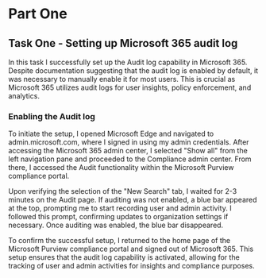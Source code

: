 # Part One

<h2>Task One - Setting up Microsoft 365 audit log</h2>
In this task I successfully set up the Audit log capability in Microsoft 365.
Despite documentation suggesting that the audit log is enabled by default, it was necessary to manually enable it for most users. 
This is crucial as Microsoft 365 utilizes audit logs for user insights, policy enforcement, and analytics.

<h3>Enabling the Audit log</h3>

To initiate the setup, I opened Microsoft Edge and navigated to admin.microsoft.com, where I signed in using my admin credentials. 
After accessing the Microsoft 365 admin center, I selected "Show all" from the left navigation pane and proceeded to the Compliance admin center. 
From there, I accessed the Audit functionality within the Microsoft Purview compliance portal.

Upon verifying the selection of the "New Search" tab, I waited for 2-3 minutes on the Audit page. 
If auditing was not enabled, a blue bar appeared at the top, prompting me to start recording user and admin activity. 
I followed this prompt, confirming updates to organization settings if necessary. Once auditing was enabled, the blue bar disappeared.

To confirm the successful setup, I returned to the home page of the Microsoft Purview compliance portal and signed out of Microsoft 365. 
This setup ensures that the audit log capability is activated, allowing for the tracking of user and admin activities for insights and compliance purposes.

<br/>
<br/>
